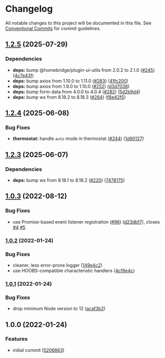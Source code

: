 # Changelog

All notable changes to this project will be documented in this file. See
[Conventional Commits](https://conventionalcommits.org) for commit guidelines.

## [1.2.5](https://github.com/rahuliyer95/homebridge-smartrent/compare/v1.2.4...v1.2.5) (2025-07-29)

### Dependencies

* **deps:** bump @homebridge/plugin-ui-utils from 2.0.2 to 2.1.0 ([#245](https://github.com/rahuliyer95/homebridge-smartrent/issues/245)) ([4c7e43f](https://github.com/rahuliyer95/homebridge-smartrent/commit/4c7e43f90aa567b6be2b3ee52c0bb8a3198cb50a))
* **deps:** bump axios from 1.10.0 to 1.11.0 ([#283](https://github.com/rahuliyer95/homebridge-smartrent/issues/283)) ([41fc200](https://github.com/rahuliyer95/homebridge-smartrent/commit/41fc20015357091b7dd4a8470905a35a11b52d40))
* **deps:** bump axios from 1.9.0 to 1.10.0 ([#252](https://github.com/rahuliyer95/homebridge-smartrent/issues/252)) ([d3d7038](https://github.com/rahuliyer95/homebridge-smartrent/commit/d3d7038395c93c22573c7f87dbc9c8844e7f6406))
* **deps:** bump form-data from 4.0.0 to 4.0.4 ([#282](https://github.com/rahuliyer95/homebridge-smartrent/issues/282)) ([5d2b9d4](https://github.com/rahuliyer95/homebridge-smartrent/commit/5d2b9d4c0c275cb7cc8d24ac91d6b166355fdc6f))
* **deps:** bump ws from 8.18.2 to 8.18.3 ([#264](https://github.com/rahuliyer95/homebridge-smartrent/issues/264)) ([f8e42f5](https://github.com/rahuliyer95/homebridge-smartrent/commit/f8e42f5f25c5a80746a030cf9b78d17d968da6dd))

## [1.2.4](https://github.com/rahuliyer95/homebridge-smartrent/compare/v1.2.3...v1.2.4) (2025-06-08)

### Bug Fixes

* **thermostat:** handle `auto` mode in thermostat ([#244](https://github.com/rahuliyer95/homebridge-smartrent/issues/244)) ([1d90127](https://github.com/rahuliyer95/homebridge-smartrent/commit/1d901278d8195530b3a21ca04f0c6f683d1f0f55))

## [1.2.3](https://github.com/rahuliyer95/homebridge-smartrent/compare/v1.2.2...v1.2.3) (2025-06-07)

### Dependencies

* **deps:** bump ws from 8.18.1 to 8.18.2 ([#220](https://github.com/rahuliyer95/homebridge-smartrent/issues/220)) ([7478175](https://github.com/rahuliyer95/homebridge-smartrent/commit/7478175c1369eef77ec475c96df41dce366df0fd))

## [1.0.3](https://github.com/Burry/homebridge-smartrent/compare/v1.0.2...v1.0.3) (2022-08-12)


### Bug Fixes

* use Promise-based event listener registration ([#96](https://github.com/Burry/homebridge-smartrent/issues/96)) ([d23dbf7](https://github.com/Burry/homebridge-smartrent/commit/d23dbf7e276e82d49b11d2f62690f0ac26b33c7a)), closes [#4](https://github.com/Burry/homebridge-smartrent/issues/4) [#5](https://github.com/Burry/homebridge-smartrent/issues/5)

### [1.0.2](https://github.com/Burry/homebridge-smartrent/compare/v1.0.1...v1.0.2) (2022-01-24)


### Bug Fixes

* cleaner, less error-prone logger ([149e4c2](https://github.com/Burry/homebridge-smartrent/commit/149e4c27654b6935b37342b41f5ebf0804d5cc7b))
* use HOOBS-compatible characteristic handlers ([4cf8e4c](https://github.com/Burry/homebridge-smartrent/commit/4cf8e4cff8a9b877e5696db1ad03792a92445610))

### [1.0.1](https://github.com/Burry/homebridge-smartrent/compare/v1.0.0...v1.0.1) (2022-01-24)


### Bug Fixes

* drop minimum Node version to 12 ([acaf3b2](https://github.com/Burry/homebridge-smartrent/commit/acaf3b2445a1b1a31c168186eaa385e4f53c8683))

## 1.0.0 (2022-01-24)


### Features

* initial commit ([5206863](https://github.com/Burry/homebridge-smartrent/commit/5206863e35c5297cf052de7388a029979b3a24ac))
